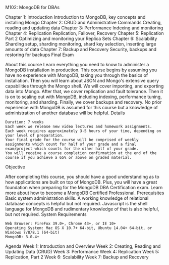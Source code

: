 M102: MongoDB for DBAs


Chapter 1: Introduction 	Introduction to MongoDB, key concepts and installing Mongo 
Chapter 2: CRUD and Administrative Commands 	Creating, reading and updating data
Chapter 3: Performance 	Indexing and monitoring 
Chapter 4: Replication 	Replication, Failover, Recovery
Chapter 5: Replication Part 2 	Optimizing and monitoring your Replica Sets 
Chapter 6: Scalability 	Sharding setup, sharding monitoring, shard key selection, inserting large amounts of data 
Chapter 7: Backup and Recovery 	Security, backups and restoring for backups 
Final Exam 


About this course
Learn everything you need to know to administer a MongoDB installation in production. This course begins by assuming you have no experience with MongoDB, taking you through the basics of installation. Then you will learn about JSON and Mongo's extensive query capabilities through the Mongo shell. We will cover importing, and exporting data into Mongo. After that, we cover replication and fault tolerance. Then it is on to scaling out with MongoDB, including indexing, performance tuning, monitoring, and sharding. Finally, we cover backups and recovery. No prior experience with MongoDB is assumed for this course but a knowledge of administration of another database will be helpful.
Details

    Duration: 7 weeks
    Each week we release new video lectures and homework assignments.
    Each week requires approximately 3-5 hours of your time, depending on your level of preparation.
    Your final grade for the course will be comprised of weekly assignments which count for half of your grade and a final exam/project which counts for the other half of your grade.
    You will receive a course completion confirmation at the end of the course if you achieve a 65% or above on graded material.

Objective

After completing this course, you should have a good understanding as to how applications are built on top of MongoDB. Plus, you will have a great foundation when preparing for the MongoDB DBA Certification exam. Learn more about how to become a MongoDB Certified Professional.
Prerequisites
Basic system administration skills. A working knowledge of relational database concepts is helpful but not required. Javascript is the shell language for MongoDB and rudimentary knowledge of that is also helpful, but not required.
System Requirements

    Web Browser: FireFox 39.0+, Chrome 43+, or IE 10+
    Operating System: Mac OS X 10.7+ 64-bit, Ubuntu 14.04+ 64-bit, or Windows 7/8/8.1 (64-bit)
    MongoDB: 3.0.4+

Agenda
Week 1: Introduction and Overview
Week 2: Creating, Reading and Updating Data (CRUD)
Week 3: Performance
Week 4: Replication
Week 5: Replication, Part 2
Week 6: Scalability
Week 7: Backup and Recovery
